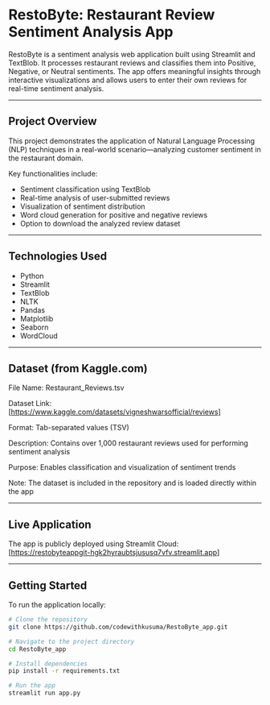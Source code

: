 # RestoByte: Restaurant Review Sentiment Analysis App

RestoByte is a sentiment analysis web application built using Streamlit and TextBlob. It processes restaurant reviews and classifies them into Positive, Negative, or Neutral sentiments. The app offers meaningful insights through interactive visualizations and allows users to enter their own reviews for real-time sentiment analysis.

---

## Project Overview

This project demonstrates the application of Natural Language Processing (NLP) techniques in a real-world scenario—analyzing customer sentiment in the restaurant domain.

Key functionalities include:
- Sentiment classification using TextBlob
- Real-time analysis of user-submitted reviews
- Visualization of sentiment distribution
- Word cloud generation for positive and negative reviews
- Option to download the analyzed review dataset

---

## Technologies Used

- Python  
- Streamlit  
- TextBlob  
- NLTK  
- Pandas  
- Matplotlib  
- Seaborn  
- WordCloud

---

## Dataset (from Kaggle.com)

File Name: Restaurant_Reviews.tsv 

Dataset Link: [https://www.kaggle.com/datasets/vigneshwarsofficial/reviews]

Format: Tab-separated values (TSV)

Description: Contains over 1,000 restaurant reviews used for performing sentiment analysis

Purpose: Enables classification and visualization of sentiment trends

Note: The dataset is included in the repository and is loaded directly within the app

---

## Live Application

The app is publicly deployed using Streamlit Cloud:  
[https://restobyteappgit-hgk2hyraubtsjususq7vfv.streamlit.app]

---

## Getting Started

To run the application locally:

```bash
# Clone the repository
git clone https://github.com/codewithkusuma/RestoByte_app.git

# Navigate to the project directory
cd RestoByte_app

# Install dependencies
pip install -r requirements.txt

# Run the app
streamlit run app.py

